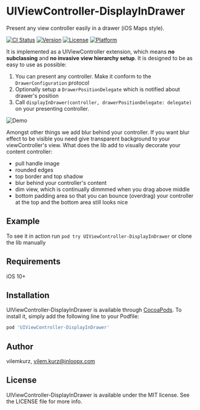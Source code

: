 # UIViewController-DisplayInDrawer
Present any view controller easily in a drawer (iOS Maps style).

[![CI Status](https://img.shields.io/travis/inloop/UIViewController-DisplayInDrawer.svg?style=flat)](https://travis-ci.org/inloop/UIViewController-DisplayInDrawer)
[![Version](https://img.shields.io/cocoapods/v/UIViewController-DisplayInDrawer.svg?style=flat)](https://cocoapods.org/pods/UIViewController-DisplayInDrawer)
[![License](https://img.shields.io/cocoapods/l/UIViewController-DisplayInDrawer.svg?style=flat)](https://cocoapods.org/pods/UIViewController-DisplayInDrawer)
[![Platform](https://img.shields.io/cocoapods/p/UIViewController-DisplayInDrawer.svg?style=flat)](https://cocoapods.org/pods/UIViewController-DisplayInDrawer)

It is implemented as a UIViewController extension, which means **no subclassing** and **no invasive view hierarchy setup**.
It is designed to be as easy to use as possible:
1. You can present any controller. Make it conform to the `DrawerConfiguration` protocol
1. Optionally setup a `DrawerPositionDelegate` which is notified about drawer's position
1. Call `displayInDrawer(controller, drawerPositionDelegate: delegate)` on your presenting controller.

![Demo](http://www.cocoaminers.com/files/DisplayInDrawer.gif)

Amongst other things we add blur behind your controller. If you want blur effect to be visible you need give transparent background to your viewController's view.
What does the lib add to visually decorate your content controller:
  * pull handle image
  * rounded edges
  * top border and top shadow
  * blur behind your controller's content
  * dim view, which is continually dimmmed when you drag above middle
  * bottom padding area so that you can bounce (overdrag) your controller at the top and the bottom area still looks nice
  

## Example

To see it in action run `pod try UIViewController-DisplayInDrawer` or clone the lib manually

## Requirements

iOS 10+

## Installation

UIViewController-DisplayInDrawer is available through [CocoaPods](https://cocoapods.org). To install
it, simply add the following line to your Podfile:

```ruby
pod 'UIViewController-DisplayInDrawer'
```

## Author

vilemkurz, vilem.kurz@inloopx.com

## License

UIViewController-DisplayInDrawer is available under the MIT license. See the LICENSE file for more info.
